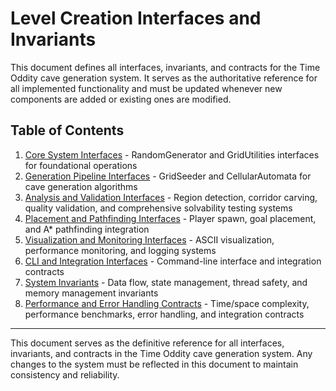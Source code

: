 # Level Creation Interfaces and Invariants

This document defines all interfaces, invariants, and contracts for the Time Oddity cave generation system. It serves as the authoritative reference for all implemented functionality and must be updated whenever new components are added or existing ones are modified.

## Table of Contents

1. [Core System Interfaces](01_core_system_interfaces.md) - RandomGenerator and GridUtilities interfaces for foundational operations
2. [Generation Pipeline Interfaces](02_generation_pipeline_interfaces.md) - GridSeeder and CellularAutomata for cave generation algorithms
3. [Analysis and Validation Interfaces](03_analysis_and_validation_interfaces.md) - Region detection, corridor carving, quality validation, and comprehensive solvability testing systems
4. [Placement and Pathfinding Interfaces](04_placement_and_pathfinding_interfaces.md) - Player spawn, goal placement, and A* pathfinding integration
5. [Visualization and Monitoring Interfaces](05_visualization_and_monitoring_interfaces.md) - ASCII visualization, performance monitoring, and logging systems
6. [CLI and Integration Interfaces](06_cli_and_integration_interfaces.md) - Command-line interface and integration contracts
7. [System Invariants](07_system_invariants.md) - Data flow, state management, thread safety, and memory management invariants
8. [Performance and Error Handling Contracts](08_contracts.md) - Time/space complexity, performance benchmarks, error handling, and integration contracts

---

This document serves as the definitive reference for all interfaces, invariants, and contracts in the Time Oddity cave generation system. Any changes to the system must be reflected in this document to maintain consistency and reliability.